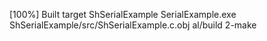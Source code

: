 [100%] Built target ShSerialExample
SerialExample.exe
ShSerialExample/src/ShSerialExample.c.obj
al/build
2-make

